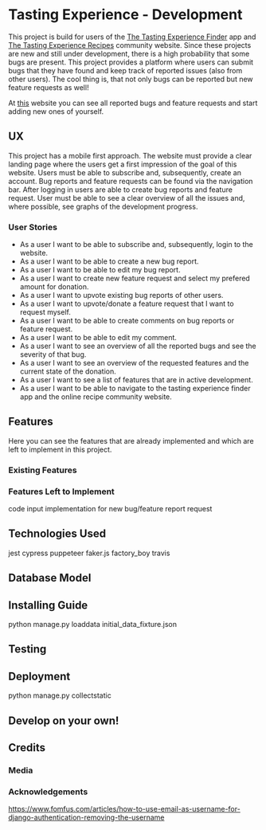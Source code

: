 # Tasting Experience - Development
This project is build for users of the [The Tasting Experience Finder](https://github.com/Seboeb/ci-2nd-milestone) app and [The Tasting Experience Recipes](https://github.com/Seboeb/ci-3rd-milestone) community website. Since these projects are new and still under development, there is a high probability that some bugs are present. This project provides a platform where users can submit bugs that they have found and keep track of reported issues (also from other users). The cool thing is, that not only bugs can be reported but new feature requests as well!

At [this](https://the-tasting-experience-dev.herokuapp.com/) website you can see all reported bugs and feature requests and start adding new ones of yourself.

## UX
This project has a mobile first approach. The website must provide a clear landing page where the users get a first impression of the goal of this website. Users must be able to subscribe and, subsequently, create an account. Bug reports and feature requests can be found via the navigation bar. After logging in users are able to create bug reports and feature request. User must be able to see a clear overview of all the issues and, where possible, see graphs of the development progress.

  ### User Stories
  - As a user I want to be able to subscribe and, subsequently, login to the website.
  - As a user I want to be able to create a new bug report.
  - As a user I want to be able to edit my bug report.
  - As a user I want to create new feature request and select my prefered amount for donation.
  - As a user I want to upvote existing bug reports of other users.
  - As a user I want to upvote/donate a feature request that I want to request myself.
  - As a user I want to be able to create comments on bug reports or feature request.
  - As a user I want to be able to edit my comment.
  - As a user I want to see an overview of all the reported bugs and see the severity of that bug.
  - As a user I want to see an overview of the requested features and the current state of the donation.
  - As a user I want to see a list of features that are in active development.
  - As a user I want to be able to navigate to the tasting experience finder app and the online recipe community website.


## Features
Here you can see the features that are already implemented and which are left to implement in this project.

  ### Existing Features

  ### Features Left to Implement
  code input implementation for new bug/feature report request

## Technologies Used

jest
cypress
puppeteer
faker.js
factory_boy
travis

## Database Model

## Installing Guide

python manage.py loaddata initial_data_fixture.json

## Testing

## Deployment
python manage.py collectstatic

## Develop on your own!

## Credits

  ### Media

  ### Acknowledgements
  https://www.fomfus.com/articles/how-to-use-email-as-username-for-django-authentication-removing-the-username
  